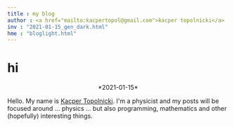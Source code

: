 ```yaml
---
title : my blog
author : <a href="mailto:kacpertopol@gmail.com">kacper topolnicki</a>
inv : "2021-01-15_gen_dark.html"
hme : "bloglight.html"
---
```



# hi
<center>
*2021-01-15*
</center>

Hello. My name is [Kacper Topolnicki](https://kacpertopol.github.io/). I'm a physicist and my posts will be
focused around ... physics ... but also programming, mathematics and other (hopefully) interesting things.


